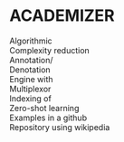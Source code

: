 # ACADEMIZER

Algorithmic  
Complexity reduction  
Annotation/  
Denotation  
Engine with  
Multiplexor  
Indexing of  
Zero-shot learning  
Examples in a github  
Repository using wikipedia

<!--
## Vector Embeddings

[Chat with RTX](https://huggingface.co/datasets/Flyxion/academizer/tree/main/academizer_vector_embedding)
-->
